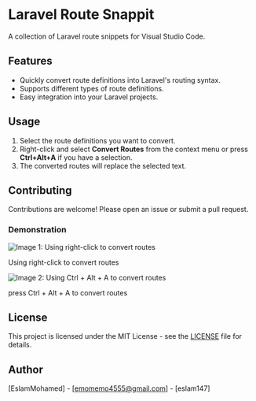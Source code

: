 # Laravel Route Snappit

A collection of Laravel route snippets for Visual Studio Code.

## Features

- Quickly convert route definitions into Laravel's routing syntax.
- Supports different types of route definitions.
- Easy integration into your Laravel projects.

## Usage

1. Select the route definitions you want to convert.
2. Right-click and select **Convert Routes** from the context menu or press **Ctrl+Alt+A** if you have a selection.
3. The converted routes will replace the selected text.

## Contributing

Contributions are welcome! Please open an issue or submit a pull request.
### Demonstration

![Image 1: Using right-click to convert routes](https://i.ibb.co/Zhjf7ZP/01.gif)

Using right-click to convert routes

![Image 2: Using Ctrl + Alt + A to convert routes](https://i.ibb.co/5hWbJ4b/02.gif)

press Ctrl + Alt + A to convert routes

## License

This project is licensed under the MIT License - see the [LICENSE](LICENSE) file for details.

## Author

[EslamMohamed] - [emomemo4555@gmail.com] - [eslam147]
